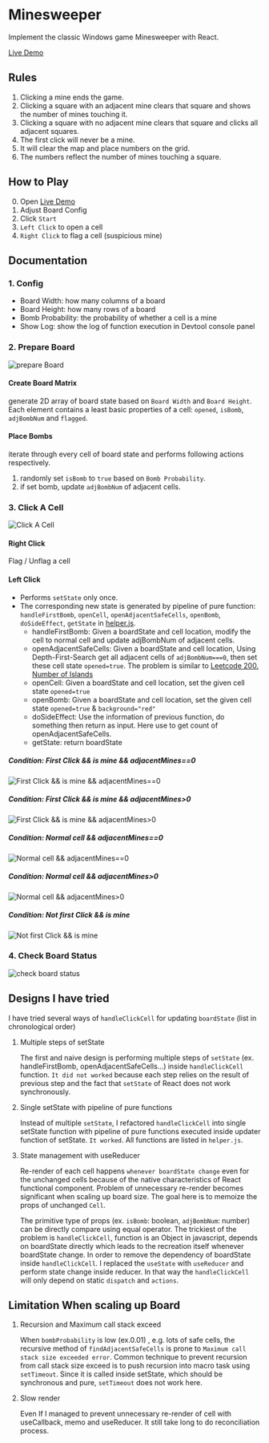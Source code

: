 # Minesweeper

Implement the classic Windows game Minesweeper with React.

[Live Demo](https://hhow09.github.io/minesweeper/)

## Rules

1. Clicking a mine ends the game.
2. Clicking a square with an adjacent mine clears that square and shows the number of mines touching it.
3. Clicking a square with no adjacent mine clears that square and clicks all adjacent squares.
4. The first click will never be a mine.
5. It will clear the map and place numbers on the grid.
6. The numbers reflect the number of mines touching a square.

## How to Play

0. Open [Live Demo](https://hhow09.github.io/minesweeper/)
1. Adjust Board Config
2. Click `Start`
3. `Left Click` to open a cell
4. `Right Click` to flag a cell (suspicious mine)

## Documentation

### 1. Config

- Board Width: how many columns of a board
- Board Height: how many rows of a board
- Bomb Probability: the probability of whether a cell is a mine
- Show Log: show the log of function execution in Devtool console panel

### 2. Prepare Board

![prepare Board](https://github.com/hhow09/minesweeper/blob/master/flowchart/prepare-board.png?raw=true)

#### Create Board Matrix

generate 2D array of board state based on `Board Width` and `Board Height`. Each element contains a least basic properties of a cell: `opened`, `isBomb`, `adjBombNum` and `flagged`.

#### Place Bombs

iterate through every cell of board state and performs following actions respectively.

1. randomly set `isBomb` to `true` based on `Bomb Probability`.
2. if set bomb, update `adjBombNum` of adjacent cells.

### 3. Click A Cell

![Click A Cell](https://github.com/hhow09/minesweeper/blob/master/flowchart/click-a-cell.png?raw=true)

#### Right Click

Flag / Unflag a cell

#### Left Click

- Performs `setState` only once.
- The corresponding new state is generated by pipeline of pure function: `handleFirstBomb`, `openCell`, `openAdjacentSafeCells`, `openBomb`, `doSideEffect`, `getState` in [helper.js](https://github.com/hhow09/minesweeper/blob/master/src/helper.js).
  - handleFirstBomb: Given a boardState and cell location, modify the cell to normal cell and update adjBombNum of adjacent cells.
  - openAdjacentSafeCells: Given a boardState and cell location, Using Depth-First-Search get all adjacent cells of `adjBombNum===0`, then set these cell state `opened=true`. The problem is similar to [Leetcode 200. Number of Islands](https://leetcode.com/problems/number-of-islands/)
  - openCell: Given a boardState and cell location, set the given cell state `opened=true`
  - openBomb: Given a boardState and cell location, set the given cell state `opened=true` & `background="red"`
  - doSideEffect: Use the information of previous function, do something then return as input. Here use to get count of openAdjacentSafeCells.
  - getState: return boardState

##### Condition: First Click && is mine && adjacentMines==0

![First Click && is mine && adjacentMines==0](https://github.com/hhow09/minesweeper/blob/master/flowchart/detail-first-click-bomb-adj0.png?raw=true)

##### Condition: First Click && is mine && adjacentMines>0

![First Click && is mine && adjacentMines>0](https://github.com/hhow09/minesweeper/blob/master/flowchart/detail-first-click-bomb-adj1.png?raw=true)

##### Condition: Normal cell && adjacentMines==0

![Normal cell && adjacentMines==0](https://github.com/hhow09/minesweeper/blob/master/flowchart/detail-normal-adj0.png?raw=true)

##### Condition: Normal cell && adjacentMines>0

![Normal cell && adjacentMines>0](https://github.com/hhow09/minesweeper/blob/master/flowchart/detail-normal-adj1.png?raw=true)

##### Condition: Not first Click && is mine

![Not first Click && is mine](https://github.com/hhow09/minesweeper/blob/master/flowchart/click-bomb.png?raw=true)

### 4. Check Board Status

![check board status](https://github.com/hhow09/minesweeper/blob/master/flowchart/check-board-status.png?raw=true)

## Designs I have tried

I have tried several ways of `handleClickCell` for updating `boardState` (list in chronological order)

1. Multiple steps of setState

   The first and naive design is performing multiple steps of `setState` (ex. handleFirstBomb, openAdjacentSafeCells...) inside `handleClickCell` function. `It did not worked` because each step relies on the result of previous step and the fact that `setState` of React does not work synchronously.

2. Single setState with pipeline of pure functions

   Instead of multiple `setState`, I refactored `handleClickCell` into single setState function with pipeline of pure functions executed inside updater function of setState. `It worked`. All functions are listed in `helper.js`.

3. State management with useReducer

   Re-render of each cell happens `whenever boardState change` even for the unchanged cells because of the native characteristics of React functional component. Problem of unnecessary re-render becomes significant when scaling up board size. The goal here is to memoize the props of unchanged `Cell`.

   The primitive type of props (ex. `isBomb`: boolean, `adjBombNum`: number) can be directly compare using equal operator. The trickiest of the problem is `handleClickCell`, function is an Object in javascript, depends on boardState directly which leads to the recreation itself whenever boardState change. In order to remove the dependency of boardState inside `handleClickCell`. I replaced the `useState` with `useReducer` and perform state change inside reducer. In that way the `handleClickCell` will only depend on static `dispatch` and `actions`.

## Limitation When scaling up Board

1. Recursion and Maximum call stack exceed

   When `bombProbability` is low (ex.0.01) , e.g. lots of safe cells, the recursive method of `findAdjacentSafeCells` is prone to `Maximum call stack size exceeded error`. Common technique to prevent recursion from call stack size exceed is to push recursion into macro task using `setTimeout`. Since it is called inside setState, which should be synchronous and pure, `setTimeout` does not work here.

2. Slow render

   Even If I managed to prevent unnecessary re-render of cell with useCallback, memo and useReducer. It still take long to do reconciliation process.
